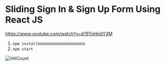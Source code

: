 # Sliding Sign In & Sign Up Form Using React JS
  https://www.youtube.com/watch?v=d79TqHpSY3M
1. ```npm install```oooooooooooooooooo
2. ```npm start```

![HitCount](https://i.ytimg.com/vi/d79TqHpSY3M/maxresdefault.jpg)
